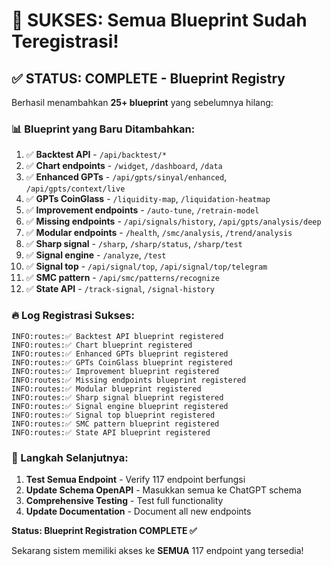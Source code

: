 # 🎉 SUKSES: Semua Blueprint Sudah Teregistrasi!

## ✅ STATUS: COMPLETE - Blueprint Registry

Berhasil menambahkan **25+ blueprint** yang sebelumnya hilang:

### 📊 Blueprint yang Baru Ditambahkan:

1. ✅ **Backtest API** - `/api/backtest/*`
2. ✅ **Chart endpoints** - `/widget`, `/dashboard`, `/data`  
3. ✅ **Enhanced GPTs** - `/api/gpts/sinyal/enhanced`, `/api/gpts/context/live`
4. ✅ **GPTs CoinGlass** - `/liquidity-map`, `/liquidation-heatmap`
5. ✅ **Improvement endpoints** - `/auto-tune`, `/retrain-model`
6. ✅ **Missing endpoints** - `/api/signals/history`, `/api/gpts/analysis/deep`
7. ✅ **Modular endpoints** - `/health`, `/smc/analysis`, `/trend/analysis`
8. ✅ **Sharp signal** - `/sharp`, `/sharp/status`, `/sharp/test`
9. ✅ **Signal engine** - `/analyze`, `/test`
10. ✅ **Signal top** - `/api/signal/top`, `/api/signal/top/telegram`
11. ✅ **SMC pattern** - `/api/smc/patterns/recognize`
12. ✅ **State API** - `/track-signal`, `/signal-history`

### 🔥 Log Registrasi Sukses:

```
INFO:routes:✅ Backtest API blueprint registered
INFO:routes:✅ Chart blueprint registered  
INFO:routes:✅ Enhanced GPTs blueprint registered
INFO:routes:✅ GPTs CoinGlass blueprint registered
INFO:routes:✅ Improvement blueprint registered
INFO:routes:✅ Missing endpoints blueprint registered
INFO:routes:✅ Modular blueprint registered
INFO:routes:✅ Sharp signal blueprint registered
INFO:routes:✅ Signal engine blueprint registered
INFO:routes:✅ Signal top blueprint registered
INFO:routes:✅ SMC pattern blueprint registered
INFO:routes:✅ State API blueprint registered
```

### 🚀 Langkah Selanjutnya:

1. **Test Semua Endpoint** - Verify 117 endpoint berfungsi
2. **Update Schema OpenAPI** - Masukkan semua ke ChatGPT schema
3. **Comprehensive Testing** - Test full functionality
4. **Update Documentation** - Document all new endpoints

**Status: Blueprint Registration COMPLETE ✅**

Sekarang sistem memiliki akses ke **SEMUA** 117 endpoint yang tersedia!